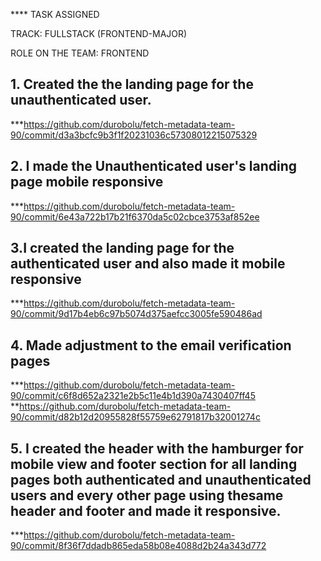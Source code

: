 **** TASK ASSIGNED

TRACK: FULLSTACK (FRONTEND-MAJOR)

ROLE ON THE TEAM: FRONTEND


## 1. Created the the landing page for the unauthenticated user.
***https://github.com/durobolu/fetch-metadata-team-90/commit/d3a3bcfc9b3f1f20231036c57308012215075329
## 2. I made the Unauthenticated user's landing page mobile responsive 
***https://github.com/durobolu/fetch-metadata-team-90/commit/6e43a722b17b21f6370da5c02cbce3753af852ee
## 3.I created the landing page for the authenticated user and also made it mobile responsive
***https://github.com/durobolu/fetch-metadata-team-90/commit/9d17b4eb6c97b5074d375aefcc3005fe590486ad
## 4. Made adjustment to the email verification pages 
***https://github.com/durobolu/fetch-metadata-team-90/commit/c6f8d652a2321e2b5c11e4b1d390a7430407ff45
**https://github.com/durobolu/fetch-metadata-team-90/commit/d82b12d20955828f55759e62791817b32001274c
## 5. I created the header with the hamburger for mobile view and footer section for all landing pages both authenticated and unauthenticated users and every other page using thesame header and footer and made it responsive. 
***https://github.com/durobolu/fetch-metadata-team-90/commit/8f36f7ddadb865eda58b08e4088d2b24a343d772





